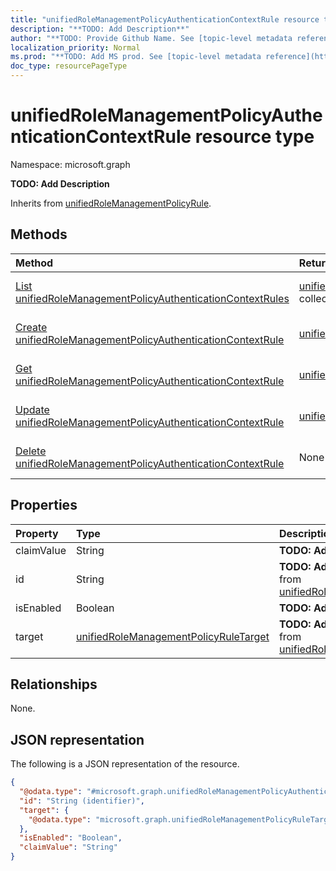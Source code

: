 ```yaml
---
title: "unifiedRoleManagementPolicyAuthenticationContextRule resource type"
description: "**TODO: Add Description**"
author: "**TODO: Provide Github Name. See [topic-level metadata reference](https://msgo.azurewebsites.net/add/document/guidelines/metadata.html#topic-level-metadata)**"
localization_priority: Normal
ms.prod: "**TODO: Add MS prod. See [topic-level metadata reference](https://msgo.azurewebsites.net/add/document/guidelines/metadata.html#topic-level-metadata)**"
doc_type: resourcePageType
---
```


# unifiedRoleManagementPolicyAuthenticationContextRule resource type

Namespace: microsoft.graph

**TODO: Add Description**


Inherits from [unifiedRoleManagementPolicyRule](../resources/unifiedrolemanagementpolicyrule.md).

## Methods
|Method|Return type|Description|
|:---|:---|:---|
|[List unifiedRoleManagementPolicyAuthenticationContextRules](../api/unifiedrolemanagementpolicyauthenticationcontextrule-list.md)|[unifiedRoleManagementPolicyAuthenticationContextRule](../resources/unifiedrolemanagementpolicyauthenticationcontextrule.md) collection|Get a list of the [unifiedRoleManagementPolicyAuthenticationContextRule](../resources/unifiedrolemanagementpolicyauthenticationcontextrule.md) objects and their properties.|
|[Create unifiedRoleManagementPolicyAuthenticationContextRule](../api/unifiedrolemanagementpolicyauthenticationcontextrule-create.md)|[unifiedRoleManagementPolicyAuthenticationContextRule](../resources/unifiedrolemanagementpolicyauthenticationcontextrule.md)|Create a new [unifiedRoleManagementPolicyAuthenticationContextRule](../resources/unifiedrolemanagementpolicyauthenticationcontextrule.md) object.|
|[Get unifiedRoleManagementPolicyAuthenticationContextRule](../api/unifiedrolemanagementpolicyauthenticationcontextrule-get.md)|[unifiedRoleManagementPolicyAuthenticationContextRule](../resources/unifiedrolemanagementpolicyauthenticationcontextrule.md)|Read the properties and relationships of an [unifiedRoleManagementPolicyAuthenticationContextRule](../resources/unifiedrolemanagementpolicyauthenticationcontextrule.md) object.|
|[Update unifiedRoleManagementPolicyAuthenticationContextRule](../api/unifiedrolemanagementpolicyauthenticationcontextrule-update.md)|[unifiedRoleManagementPolicyAuthenticationContextRule](../resources/unifiedrolemanagementpolicyauthenticationcontextrule.md)|Update the properties of an [unifiedRoleManagementPolicyAuthenticationContextRule](../resources/unifiedrolemanagementpolicyauthenticationcontextrule.md) object.|
|[Delete unifiedRoleManagementPolicyAuthenticationContextRule](../api/unifiedrolemanagementpolicyauthenticationcontextrule-delete.md)|None|Deletes an [unifiedRoleManagementPolicyAuthenticationContextRule](../resources/unifiedrolemanagementpolicyauthenticationcontextrule.md) object.|

## Properties
|Property|Type|Description|
|:---|:---|:---|
|claimValue|String|**TODO: Add Description**|
|id|String|**TODO: Add Description** Inherited from [unifiedRoleManagementPolicyRule](../resources/unifiedrolemanagementpolicyrule.md)|
|isEnabled|Boolean|**TODO: Add Description**|
|target|[unifiedRoleManagementPolicyRuleTarget](../resources/unifiedrolemanagementpolicyruletarget.md)|**TODO: Add Description** Inherited from [unifiedRoleManagementPolicyRule](../resources/unifiedrolemanagementpolicyrule.md)|

## Relationships
None.

## JSON representation
The following is a JSON representation of the resource.
<!-- {
  "blockType": "resource",
  "keyProperty": "id",
  "@odata.type": "microsoft.graph.unifiedRoleManagementPolicyAuthenticationContextRule",
  "baseType": "Microsoft.Identity.Governance.Common.Data.ExternalModels.V1.unifiedRoleManagementPolicyRule",
  "openType": false
}
-->
``` json
{
  "@odata.type": "#microsoft.graph.unifiedRoleManagementPolicyAuthenticationContextRule",
  "id": "String (identifier)",
  "target": {
    "@odata.type": "microsoft.graph.unifiedRoleManagementPolicyRuleTarget"
  },
  "isEnabled": "Boolean",
  "claimValue": "String"
}
```

